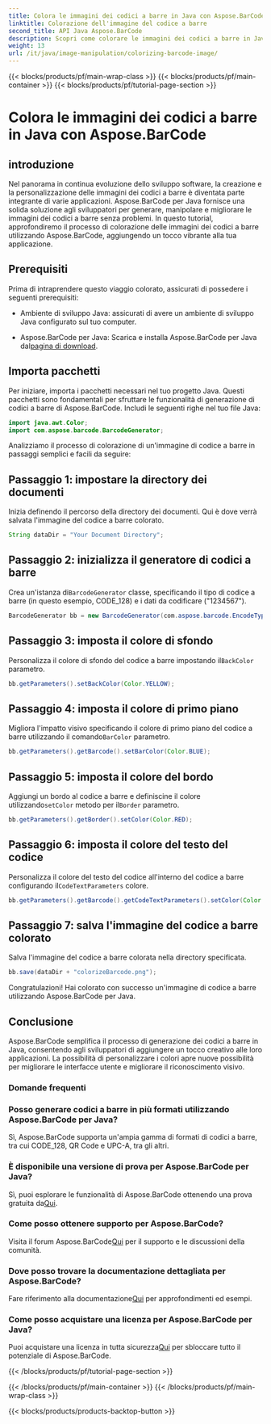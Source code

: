 ```yaml
---
title: Colora le immagini dei codici a barre in Java con Aspose.BarCode
linktitle: Colorazione dell'immagine del codice a barre
second_title: API Java Aspose.BarCode
description: Scopri come colorare le immagini dei codici a barre in Java senza sforzo utilizzando Aspose.BarCode. Segui la nostra guida passo passo per risultati vivaci e visivamente accattivanti.
weight: 13
url: /it/java/image-manipulation/colorizing-barcode-image/
---
```


{{< blocks/products/pf/main-wrap-class >}}
{{< blocks/products/pf/main-container >}}
{{< blocks/products/pf/tutorial-page-section >}}

# Colora le immagini dei codici a barre in Java con Aspose.BarCode


## introduzione

Nel panorama in continua evoluzione dello sviluppo software, la creazione e la personalizzazione delle immagini dei codici a barre è diventata parte integrante di varie applicazioni. Aspose.BarCode per Java fornisce una solida soluzione agli sviluppatori per generare, manipolare e migliorare le immagini dei codici a barre senza problemi. In questo tutorial, approfondiremo il processo di colorazione delle immagini dei codici a barre utilizzando Aspose.BarCode, aggiungendo un tocco vibrante alla tua applicazione.

## Prerequisiti

Prima di intraprendere questo viaggio colorato, assicurati di possedere i seguenti prerequisiti:

- Ambiente di sviluppo Java: assicurati di avere un ambiente di sviluppo Java configurato sul tuo computer.

-  Aspose.BarCode per Java: Scarica e installa Aspose.BarCode per Java dal[pagina di download](https://releases.aspose.com/barcode/java/).

## Importa pacchetti

Per iniziare, importa i pacchetti necessari nel tuo progetto Java. Questi pacchetti sono fondamentali per sfruttare le funzionalità di generazione di codici a barre di Aspose.BarCode. Includi le seguenti righe nel tuo file Java:

```java
import java.awt.Color;
import com.aspose.barcode.BarcodeGenerator;
```

Analizziamo il processo di colorazione di un'immagine di codice a barre in passaggi semplici e facili da seguire:

## Passaggio 1: impostare la directory dei documenti

Inizia definendo il percorso della directory dei documenti. Qui è dove verrà salvata l'immagine del codice a barre colorato.

```java
String dataDir = "Your Document Directory";
```

## Passaggio 2: inizializza il generatore di codici a barre

 Crea un'istanza di`BarcodeGenerator` classe, specificando il tipo di codice a barre (in questo esempio, CODE_128) e i dati da codificare ("1234567").

```java
BarcodeGenerator bb = new BarcodeGenerator(com.aspose.barcode.EncodeTypes.CODE_128, "1234567");
```

## Passaggio 3: imposta il colore di sfondo

 Personalizza il colore di sfondo del codice a barre impostando il`BackColor` parametro.

```java
bb.getParameters().setBackColor(Color.YELLOW);
```

## Passaggio 4: imposta il colore di primo piano

 Migliora l'impatto visivo specificando il colore di primo piano del codice a barre utilizzando il comando`BarColor` parametro.

```java
bb.getParameters().getBarcode().setBarColor(Color.BLUE);
```

## Passaggio 5: imposta il colore del bordo

 Aggiungi un bordo al codice a barre e definiscine il colore utilizzando`setColor` metodo per il`Border` parametro.

```java
bb.getParameters().getBorder().setColor(Color.RED);
```

## Passaggio 6: imposta il colore del testo del codice

 Personalizza il colore del testo del codice all'interno del codice a barre configurando il`CodeTextParameters` colore.

```java
bb.getParameters().getBarcode().getCodeTextParameters().setColor(Color.RED);
```

## Passaggio 7: salva l'immagine del codice a barre colorato

Salva l'immagine del codice a barre colorata nella directory specificata.

```java
bb.save(dataDir + "colorizeBarcode.png");
```

Congratulazioni! Hai colorato con successo un'immagine di codice a barre utilizzando Aspose.BarCode per Java.

## Conclusione

Aspose.BarCode semplifica il processo di generazione dei codici a barre in Java, consentendo agli sviluppatori di aggiungere un tocco creativo alle loro applicazioni. La possibilità di personalizzare i colori apre nuove possibilità per migliorare le interfacce utente e migliorare il riconoscimento visivo.

### Domande frequenti

### Posso generare codici a barre in più formati utilizzando Aspose.BarCode per Java?
Sì, Aspose.BarCode supporta un'ampia gamma di formati di codici a barre, tra cui CODE_128, QR Code e UPC-A, tra gli altri.

### È disponibile una versione di prova per Aspose.BarCode per Java?
 Sì, puoi esplorare le funzionalità di Aspose.BarCode ottenendo una prova gratuita da[Qui](https://releases.aspose.com/).

### Come posso ottenere supporto per Aspose.BarCode?
 Visita il forum Aspose.BarCode[Qui](https://forum.aspose.com/c/barcode/13) per il supporto e le discussioni della comunità.

### Dove posso trovare la documentazione dettagliata per Aspose.BarCode?
 Fare riferimento alla documentazione[Qui](https://reference.aspose.com/barcode/java/) per approfondimenti ed esempi.

### Come posso acquistare una licenza per Aspose.BarCode per Java?
 Puoi acquistare una licenza in tutta sicurezza[Qui](https://purchase.aspose.com/buy) per sbloccare tutto il potenziale di Aspose.BarCode.

{{< /blocks/products/pf/tutorial-page-section >}}

{{< /blocks/products/pf/main-container >}}
{{< /blocks/products/pf/main-wrap-class >}}

{{< blocks/products/products-backtop-button >}}
